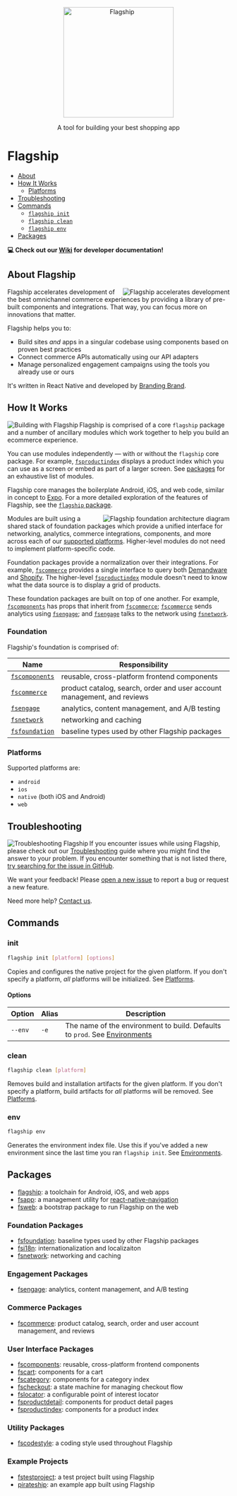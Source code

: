 <p align="center">
  <a href="https://brandingbrand.github.io/flagship/">
    <img alt="Flagship"
      src="https://user-images.githubusercontent.com/556070/39432976-bd8520f4-4c62-11e8-863b-fe7ee694a4a0.png"
      height="250">
  </a>
</p>

<p align="center">
  A tool for building your best shopping app
</p>

# Flagship

* [About](#about)
* [How It Works](#how-it-works)
  * [Platforms](#platforms)
* [Troubleshooting](#troubleshooting)
* [Commands](#commands)
  * [`flagship init`](#init)
  * [`flagship clean`](#clean)
  * [`flagship env`](#env)
* [Packages](#packages)

**:computer: Check out our [Wiki](https://github.com/brandingbrand/flagship/wiki) for developer documentation!**

## About Flagship

<img alt="Flagship accelerates development"
  src="https://user-images.githubusercontent.com/556070/38955661-4ff210c6-4323-11e8-960e-b568bc4b2bec.png"
  align="right">

Flagship accelerates development of the best omnichannel commerce experiences by providing a library
of pre-built components and integrations. That way, you can focus more on innovations that matter.

Flagship helps you to:

* Build sites _and_ apps in a singular codebase using components based on proven best practices
* Connect commerce APIs automatically using our API adapters
* Manage personalized engagement campaigns using the tools you already use or ours

It's written in React Native and developed by [Branding Brand](https://www.brandingbrand.com/).

## How It Works

<img alt="Building with Flagship"
  src="https://user-images.githubusercontent.com/556070/38953855-09901dc6-431e-11e8-9e50-26cb694c91e2.png"
  align="left">

Flagship is comprised of a core `flagship` package and a number of ancillary modules which work
together to help you build an ecommerce experience.

You can use modules independently — with or without the `flagship` core package. For example,
[`fsproductindex`](packages/fsproductindex) displays a product index which you can use as a screen
or embed as part of a larger screen. See [packages](#packages) for an exhaustive list of modules.

Flagship core manages the boilerplate Android, iOS, and web code, similar in concept to
[Expo](https://expo.io). For a more detailed exploration of the features of Flagship, see the
[`flagship` package](packages/flagship).

<img alt="Flagship foundation architecture diagram"
  src="https://user-images.githubusercontent.com/2915629/68430966-26b39880-017f-11ea-880c-10a6466c8d3b.png"
  align="right">

Modules are built using a shared stack of foundation packages which provide a unified interface for
networking, analytics, commerce integrations, components, and more across each of our
[supported platforms](#platforms). Higher-level modules do not need to implement platform-specific
code.

Foundation packages provide a normalization over their integrations. For example,
[`fscommerce`](packages/fscommerce) provides a single interface to query both
[Demandware](https://www.demandware.com) and [Shopify](https://www.shopify.com). The higher-level
[`fsproductindex`](packages/fsproductindex) module doesn't need to know what the data source is to
display a grid of products.

These foundation packages are built on top of one another. For example,
[`fscomponents`](packages/fscomponents) has props that inherit from
[`fscommerce`](packages/fscommerce); [`fscommerce`](packages/fscommerce) sends analytics using
[`fsengage`](packages/fsengage); and [`fsengage`](packages/fsengage) talks to the network using
[`fsnetwork`](packages/fsnetwork).

### Foundation

Flagship's foundation is comprised of:

| Name | Responsibility |
| ---- | ---- |
| [`fscomponents`](packages/fscomponents) | reusable, cross-platform frontend components |
| [`fscommerce`](packages/fscommerce) | product catalog, search, order and user account management, and reviews |
| [`fsengage`](packages/fsengage) | analytics, content management, and A/B testing |
| [`fsnetwork`](packages/fsnetwork) | networking and caching |
| [`fsfoundation`](packages/fsfoundation) | baseline types used by other Flagship packages |

### Platforms

Supported platforms are:

* `android`
* `ios`
* `native` (both iOS and Android)
* `web`

## Troubleshooting

<img alt="Troubleshooting Flagship"
  src="https://user-images.githubusercontent.com/556070/38958560-9f7aab28-432b-11e8-8e67-68d781f5681d.png"
  align="left">

If you encounter issues while using Flagship, please check out our
[Troubleshooting](troubleshooting.md) guide where you might find the answer to your problem. If you
encounter something that is not listed there,
[try searching for the issue in GitHub](https://github.com/brandingbrand/flagship/issues).

We want your feedback! Please [open a new issue](https://github.com/brandingbrand/flagship/issues/new)
to report a bug or request a new feature.

Need more help? [Contact us](mailto:product@brandingbrand.com).

## Commands

### init

```sh
flagship init [platform] [options]
```

Copies and configures the native project for the given platform. If you don't specify a platform,
_all_ platforms will be initialized. See [Platforms](#platforms).

#### Options

| Option | Alias | Description |
| ---- | ---- | ---- |
| `--env` | `-e` | The name of the environment to build. Defaults to `prod`. See [Environments](#environments) |

### clean

```sh
flagship clean [platform]
```

Removes build and installation artifacts for the given platform. If you don't specify a platform,
build artifacts for _all_ platforms will be removed.  See [Platforms](#platforms).

### env

```sh
flagship env
```

Generates the environment index file. Use this if you've added a new environment since the last time
you ran `flagship init`. See [Environments](#environments).

## Packages

* [flagship](packages/flagship): a toolchain for Android, iOS, and web apps
* [fsapp](packages/fsapp): a management utility for [react-native-navigation](https://github.com/wix/react-native-navigation)
* [fsweb](packages/fsweb): a bootstrap package to run Flagship on the web

### Foundation Packages

* [fsfoundation](packages/fsfoundation): baseline types used by other Flagship packages
* [fsi18n](packages/fsi18n): internationalization and localizaiton
* [fsnetwork](packages/fsnetwork): networking and caching

### Engagement Packages

* [fsengage](packages/fsengage): analytics, content management, and A/B testing

### Commerce Packages

* [fscommerce](packages/fscommerce): product catalog, search, order and user account management, and
  reviews

### User Interface Packages

* [fscomponents](packages/fscomponents): reusable, cross-platform frontend components
* [fscart](packages/fscart): components for a cart
* [fscategory](packages/fscategory): components for a category index
* [fscheckout](packages/fscheckout): a state machine for managing checkout flow
* [fslocator](packages/fslocator): a configurable point of interest locator
* [fsproductdetail](packages/fsproductdetail): components for product detail pages
* [fsproductindex](packages/fsproductindex): components for a product index

### Utility Packages

* [fscodestyle](packages/fscodestyle): a coding style used throughout Flagship

### Example Projects

* [fstestproject](packages/fstestproject): a test project built using Flagship
* [pirateship](packages/pirateship): an example app built using Flagship

